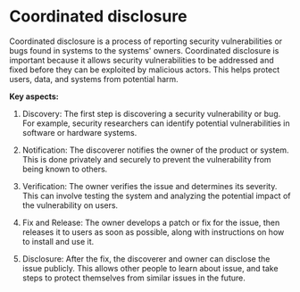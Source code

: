 # Coordinated disclosure

Coordinated disclosure is a process of reporting security vulnerabilities or bugs found in systems to the systems' owners. Coordinated disclosure is important because it allows security vulnerabilities to be addressed and fixed before they can be exploited by malicious actors. This helps protect users, data, and systems from potential harm.

**Key aspects:**

1. Discovery: The first step is discovering a security vulnerability or bug. For example, security researchers can identify potential vulnerabilities in software or hardware systems.

2. Notification: The discoverer notifies the owner of the product or system. This is done privately and securely to prevent the vulnerability from being known to others.

3. Verification: The owner verifies the issue and determines its severity. This can involve testing the system and analyzing the potential impact of the vulnerability on users.

4. Fix and Release: The owner develops a patch or fix for the issue, then releases it to users as soon as possible, along with instructions on how to install and use it.

5. Disclosure: After the fix, the discoverer and owner can disclose the issue publicly. This allows other people to learn about issue, and take steps to protect themselves from similar issues in the future.

